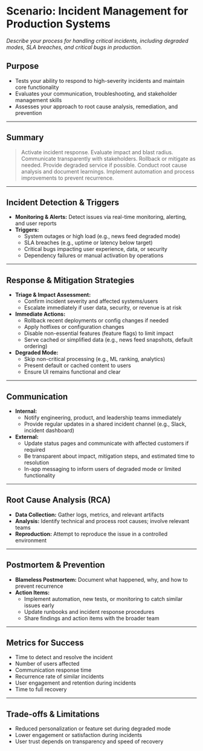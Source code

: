 # Scenario: Incident Management for Production Systems

_Describe your process for handling critical incidents, including degraded modes, SLA breaches, and critical bugs in production._

## Purpose
- Tests your ability to respond to high-severity incidents and maintain core functionality
- Evaluates your communication, troubleshooting, and stakeholder management skills
- Assesses your approach to root cause analysis, remediation, and prevention

---

## Summary
> Activate incident response. Evaluate impact and blast radius. Communicate transparently with stakeholders. Rollback or mitigate as needed. Provide degraded service if possible. Conduct root cause analysis and document learnings. Implement automation and process improvements to prevent recurrence.

---

## Incident Detection & Triggers
- **Monitoring & Alerts:** Detect issues via real-time monitoring, alerting, and user reports
- **Triggers:**
  - System outages or high load (e.g., news feed degraded mode)
  - SLA breaches (e.g., uptime or latency below target)
  - Critical bugs impacting user experience, data, or security
  - Dependency failures or manual activation by operations

---

## Response & Mitigation Strategies
- **Triage & Impact Assessment:**
  - Confirm incident severity and affected systems/users
  - Escalate immediately if user data, security, or revenue is at risk
- **Immediate Actions:**
  - Rollback recent deployments or config changes if needed
  - Apply hotfixes or configuration changes
  - Disable non-essential features (feature flags) to limit impact
  - Serve cached or simplified data (e.g., news feed snapshots, default ordering)
- **Degraded Mode:**
  - Skip non-critical processing (e.g., ML ranking, analytics)
  - Present default or cached content to users
  - Ensure UI remains functional and clear

---

## Communication
- **Internal:**
  - Notify engineering, product, and leadership teams immediately
  - Provide regular updates in a shared incident channel (e.g., Slack, incident dashboard)
- **External:**
  - Update status pages and communicate with affected customers if required
  - Be transparent about impact, mitigation steps, and estimated time to resolution
  - In-app messaging to inform users of degraded mode or limited functionality

---

## Root Cause Analysis (RCA)
- **Data Collection:** Gather logs, metrics, and relevant artifacts
- **Analysis:** Identify technical and process root causes; involve relevant teams
- **Reproduction:** Attempt to reproduce the issue in a controlled environment

---

## Postmortem & Prevention
- **Blameless Postmortem:** Document what happened, why, and how to prevent recurrence
- **Action Items:**
  - Implement automation, new tests, or monitoring to catch similar issues early
  - Update runbooks and incident response procedures
  - Share findings and action items with the broader team

---

## Metrics for Success
- Time to detect and resolve the incident
- Number of users affected
- Communication response time
- Recurrence rate of similar incidents
- User engagement and retention during incidents
- Time to full recovery

---

## Trade-offs & Limitations
- Reduced personalization or feature set during degraded mode
- Lower engagement or satisfaction during incidents
- User trust depends on transparency and speed of recovery

